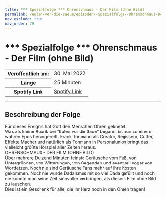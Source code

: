 ```yaml
---
title: *** Spezialfolge *** Ohrenschmaus - Der Film (ohne Bild)
permalink: /eulen-vor-die-saeue/episoden/-Spezialfolge--Ohrenschmaus-Der-Film-ohne-Bild
nav_exclude: true
nav_order: 79
---
```


# *** Spezialfolge *** Ohrenschmaus - Der Film (ohne Bild)
<table class="resp-table dcf-table dcf-table-responsive dcf-table-bordered dcf-table-striped dcf-w-100%">
                    <tbody>
                        <tr>
                            <th scope="row">Veröffentlich am:</th>
                            <td data-label="Veröffentlich am:">30. Mai 2022</td>
                        </tr>
                        <tr>
                            <th scope="row">Länge </th>
                            <td data-label="Länge ">25 Minuten</td>
                        </tr><tr>
                                <th scope="row">Spotify Link</th>
                                <td data-label="Spotify Link"><a href="https://open.spotify.com/episode/2DxGSGKp9UmE03AvpOgGQD">Spotify Link</a></td>
                            </tr></tbody>
                </table>

***

## Beschreibung der Folge

<div>
<p>Für dieses Ereignis hat Gott den Menschen Ohren geknetet. <br/>Was als kleine Rubrik bei “Eulen vor die Säue” begann, ist nun zu einem wahren Epos herangereift. Frank Tonmann als Creator, Regisseur, Cutter, Effekte Macher und natürlich als Tonmann in Personalunion bringt das vielleicht größte Hörspiel aller Zeiten heraus. <br/>OHRENSCHMAUS - DER FILM (OHNE BILD)<br/>Über mehrere Dutzend Minuten feinste Geräusche vom Fuß, von Untergründen, von Witterungen, von Gegenden und eventuell sogar von Wortfetzen. Noch nie sind Geräusche Fans mehr auf ihre Kosten gekommen. Noch nie wurde Dadaismus mit so viel Dada gefüllt und noch nie konnte man seine Zeit sinnvoller verbringen, als diesem Film ohne Bild zu lauschen.<br/>Dies ist ein Geschenk für alle, die ihr Herz noch in den Ohren tragen!</p>  
</div>

